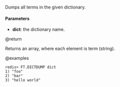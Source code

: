 Dumps all terms in the given dictionary.

#### Parameters

* **dict**: the dictionary name.

@return

Returns an array, where each element is term (string).

@examples

```
redis> FT.DICTDUMP dict
1) "foo"
2) "bar"
3) "hello world"
```